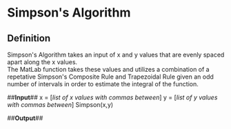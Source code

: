 # Simpson's Algorithm

## Definition
Simpson's Algorithm takes an input of x and y values that are evenly spaced apart along the x values.  
The MatLab function takes these values and utilizes a combination of a repetative Simpson's Composite Rule and Trapezoidal Rule given an odd number of intervals in order to estimate the integral of the function.

##**Input**##
x = [*list of x values with commas between*]
y = [*list of y values with commas between*]
Simpson(x,y)

##**Output**##

